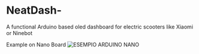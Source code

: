 # NeatDash-
A functional Arduino based oled dashboard for electric scooters like Xiaomi or Ninebot

Example on Nano Board
![ESEMPIO ARDUINO NANO](https://user-images.githubusercontent.com/94203549/143328929-0d165a40-1f0c-413a-a73a-e81a05570e35.jpg)



